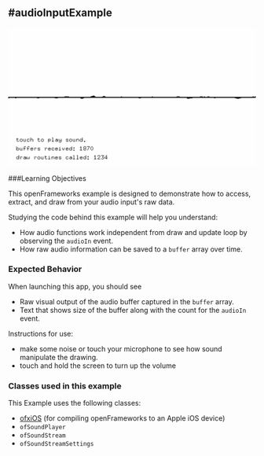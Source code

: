 #audioInputExample
--
![Screenshot of audioInputExample](audioInputExample.gif)

###Learning Objectives

This openFrameworks example is designed to demonstrate how to access, extract, and draw from your audio input's raw data.

Studying the code behind this example will help you understand:

* How audio functions work independent from draw and update loop by observing the ```audioIn``` event.
* How raw audio information can be saved to a ```buffer``` array over time.


### Expected Behavior

When launching this app, you should see

* Raw visual output of the audio buffer captured in the ```buffer``` array.
* Text that shows size of the buffer along with the count for the ```audioIn``` event.

Instructions for use:

* make some noise or touch your microphone to see how sound manipulate the drawing.
* touch and hold the screen to turn up the volume


### Classes used in this example

This Example uses the following classes:

* [ofxiOS](http://openframeworks.cc/documentation/ofxiOS/) (for compiling openFrameworks to an Apple iOS device)
* ``ofSoundPlayer``
* ``ofSoundStream``
* ``ofSoundStreamSettings``
